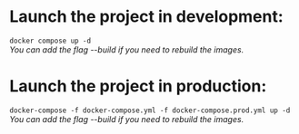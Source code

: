 # Launch the project in development:
`docker compose up -d`\
*You can add the flag --build if you need to rebuild the images.*

# Launch the project in production:
`docker-compose -f docker-compose.yml -f docker-compose.prod.yml up -d`\
*You can add the flag --build if you need to rebuild the images.*
